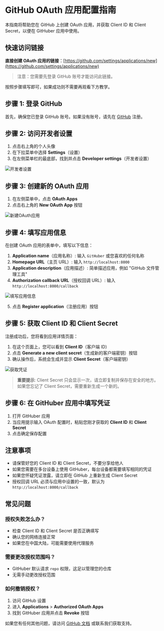 # GitHub OAuth 应用配置指南

本指南将帮助您在 GitHub 上创建 OAuth 应用，并获取 Client ID 和 Client Secret，以便在 GitHuber 应用中使用。

## 快速访问链接

**直接创建 OAuth 应用的链接**：[https://github.com/settings/applications/new](https://github.com/settings/applications/new)

> 注意：您需要先登录 GitHub 账号才能访问此链接。

按照步骤填写即可，如果成功则不需要再观看下方教学。

## 步骤 1: 登录 GitHub

首先，确保您已登录 GitHub 账号。如果没有账号，请先在 [GitHub](https://github.com) 注册。

## 步骤 2: 访问开发者设置

1. 点击右上角的个人头像
2. 在下拉菜单中选择 **Settings**（设置）
3. 在左侧菜单栏的最底部，找到并点击 **Developer settings**（开发者设置）

![开发者设置](https://docs.github.com/assets/cb-34573/mw-1440/images/help/settings/developer-settings.webp)

## 步骤 3: 创建新的 OAuth 应用

1. 在左侧菜单中，点击 **OAuth Apps**
2. 点击右上角的 **New OAuth App** 按钮

![新建OAuth应用](https://docs.github.com/assets/cb-34573/mw-1440/images/help/oauth/oauth-apps-list.webp)

## 步骤 4: 填写应用信息

在创建 OAuth 应用的表单中，填写以下信息：

1. **Application name**（应用名称）: 输入 `GitHuber` 或您喜欢的任何名称
2. **Homepage URL**（主页 URL）: 输入 `http://localhost:8000`
3. **Application description**（应用描述）: 简单描述应用，例如 "GitHub 文件管理工具"
4. **Authorization callback URL**（授权回调 URL）: 输入 `http://localhost:8000/callback`

![填写应用信息](https://docs.github.com/assets/cb-49581/mw-1440/images/help/oauth/oauth-app-create.webp)

5. 点击 **Register application**（注册应用）按钮

## 步骤 5: 获取 Client ID 和 Client Secret

注册成功后，您将看到应用详情页面：

1. 在这个页面上，您可以看到 **Client ID**（客户端 ID）
2. 点击 **Generate a new client secret**（生成新的客户端密钥）按钮
3. 确认操作后，系统会生成并显示 **Client Secret**（客户端密钥）

![获取凭证](https://docs.github.com/assets/cb-33207/mw-1440/images/help/oauth/oauth-client-secret.webp)

> **重要提示**: Client Secret 只会显示一次，请立即复制并保存在安全的地方。如果您忘记了 Client Secret，需要重新生成一个新的。

## 步骤 6: 在 GitHuber 应用中填写凭证

1. 打开 GitHuber 应用
2. 当应用提示输入 OAuth 配置时，粘贴您刚才获取的 **Client ID** 和 **Client Secret**
3. 点击确定保存配置

## 注意事项

- 请保管好您的 Client ID 和 Client Secret，不要分享给他人
- 如果您需要在多台设备上使用 GitHuber，每台设备都需要填写相同的凭证
- 如果您怀疑凭证泄露，请立即在 GitHub 上重新生成 Client Secret
- 授权回调 URL 必须与应用中设置的一致，默认为 `http://localhost:8000/callback`

## 常见问题

### 授权失败怎么办？

- 检查 Client ID 和 Client Secret 是否正确填写
- 确认您的网络连接正常
- 如果您在中国大陆，可能需要使用代理服务

### 需要更改授权范围吗？

- GitHuber 默认请求 `repo` 权限，这足以管理您的仓库
- 无需手动更改授权范围

### 如何撤销授权？

1. 访问 GitHub 设置
2. 进入 **Applications** > **Authorized OAuth Apps**
3. 找到 GitHuber 应用并点击 **Revoke** 按钮

如果您有任何其他问题，请访问 [GitHub 文档](https://docs.github.com/en/developers/apps/building-oauth-apps) 或联系我们获取支持。 